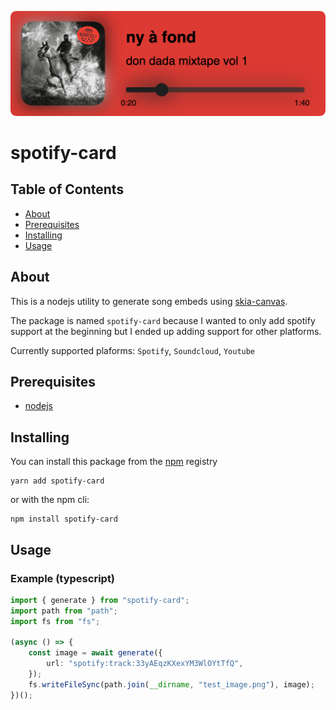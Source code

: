 ![Preview](media/preview.png)

# spotify-card

## Table of Contents

- [About](#about)
- [Prerequisites](#prerequisites)
- [Installing](#installing)
- [Usage](#usage)

## About <a name = "about"></a>

This is a nodejs utility to generate song embeds using [skia-canvas](https://github.com/samizdatco/skia-canvas).

The package is named `spotify-card` because I wanted to only add spotify support at the beginning but I ended up adding support for other platforms. 

Currently supported plaforms: `Spotify`, `Soundcloud`, `Youtube`

## Prerequisites <a name = "prerequisites"></a>

- [nodejs](https://nodejs.org)

## Installing <a name = "installing"></a>

You can install this package from the [npm](https://npmjs.com) registry


```
yarn add spotify-card
```

or with the npm cli:

```
npm install spotify-card
```


## Usage <a name = "usage"></a>

### Example (typescript)

```ts
import { generate } from "spotify-card";
import path from "path";
import fs from "fs";

(async () => {
    const image = await generate({
        url: "spotify:track:33yAEqzKXexYM3WlOYtTfQ",
    });
    fs.writeFileSync(path.join(__dirname, "test_image.png"), image);
})();

```
